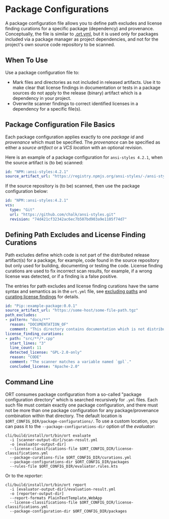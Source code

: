 # Package Configurations

A package configuration file allows you to define path excludes and license finding curations for a specific package (dependency) and provenance.
Conceptually, the file is similar to [.ort.yml](ort-yml.md), but it is used only for packages included via a package manager as project dependencies, and not for the project's own source code repository to be scanned.

## When To Use

Use a package configuration file to:

* Mark files and directories as not included in released artifacts.
  Use it to make clear that license findings in documentation or tests in a package sources do not apply to the release (binary) artifact which is a dependency in your project.
* Overwrite scanner findings to correct identified licenses in a dependency for a specific file(s).

## Package Configuration File Basics

Each package configuration applies exactly to one *package id* and *provenance* which must be specified.
The *provenance* can be specified as either a *source artifact* or a *VCS location* with an optional revision.

Here is an example of a package configuration for `ansi-styles 4.2.1`, when the source artifact is (to be) scanned:

```yaml
id: "NPM::ansi-styles:4.2.1"
source_artifact_url: "https://registry.npmjs.org/ansi-styles/-/ansi-styles-4.2.1.tgz"
```

If the source repository is (to be) scanned, then use the package configuration below:

```yaml
id: "NPM::ansi-styles:4.2.1"
vcs:
  type: "Git"
  url: "https://github.com/chalk/ansi-styles.git"
  revision: "74d421cf32342ac6ec7b507bd903a9e1105f74d7"
```

## Defining Path Excludes and License Finding Curations

Path excludes define which code is not part of the distributed release artifact(s) for a package, for example, code found in the source repository but only used for building, documenting or testing the code.
License finding curations are used to fix incorrect scan results, for example, if a wrong license was detected, or if a finding is a false positive.

The entries for path excludes and license finding curations have the same syntax and semantics as in the `ort.yml` file, see [excluding paths](ort-yml.md#excluding-paths) and [curating license findings](ort-yml.md#curating-project-license-findings) for details.

```yaml
id: "Pip::example-package:0.0.1"
source_artifact_url: "https://some-host/some-file-path.tgz"
path_excludes:
- pattern: "docs/**"
  reason: "DOCUMENTATION_OF"
  comment: "This directory contains documentation which is not distributed."
license_finding_curations:
- path: "src/**/*.cpp"
  start_lines: "3"
  line_count: 11
  detected_license: "GPL-2.0-only"
  reason: "CODE"
  comment: "The scanner matches a variable named `gpl`."
  concluded_license: "Apache-2.0"
```

## Command Line

ORT consumes package configuration from a so-called "package configuration directory" which is searched recursively for `.yml` files.
Each such file must contain exactly one package configuration, and there must not be more than one package configuration for any package/provenance combination within that directory.
The default location is `$ORT_CONFIG_DIR/package-configurations/`.
To use a custom location, you can pass it to the `--package-configurations-dir` option of the *evaluator*:

```shell
cli/build/install/ort/bin/ort evaluate
  -i [scanner-output-dir]/scan-result.yml
  -o [evaluator-output-dir]
  --license-classifications-file $ORT_CONFIG_DIR/license-classifications.yml
  --package-curations-file $ORT_CONFIG_DIR/curations.yml
  --package-configurations-dir $ORT_CONFIG_DIR/packages
  --rules-file $ORT_CONFIG_DIR/evaluator.rules.kts
```

Or to the *reporter*:

```shell
cli/build/install/ort/bin/ort report
  -i [evaluator-output-dir]/evaluation-result.yml
  -o [reporter-output-dir]
  --report-formats PlainTextTemplate,WebApp
  --license-classifications-file $ORT_CONFIG_DIR/license-classifications.yml
  --package-configuration-dir $ORT_CONFIG_DIR/packages
```
